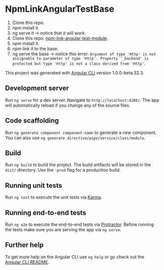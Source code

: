# NpmLinkAngularTestBase

1. Clone this repo.
2. npm install it.
3. ng serve it -> notice that it will work.
4. Clone this repo: [npm-link-angular-test-module](https://github.com/iXHensel/npm-link-angular-test-module.git).
5. npm install it.
6. npm link it to the base.
7. ng serve the base -> notice this error: `Argument of type 'Http' is not assignable to parameter of type 'Http'.
  Property '_backend' is protected but type 'Http' is not a class derived from 'Http'`.



This project was generated with [Angular CLI](https://github.com/angular/angular-cli) version 1.0.0-beta.32.3.

## Development server
Run `ng serve` for a dev server. Navigate to `http://localhost:4200/`. The app will automatically reload if you change any of the source files.

## Code scaffolding

Run `ng generate component component-name` to generate a new component. You can also use `ng generate directive/pipe/service/class/module`.

## Build

Run `ng build` to build the project. The build artifacts will be stored in the `dist/` directory. Use the `-prod` flag for a production build.

## Running unit tests

Run `ng test` to execute the unit tests via [Karma](https://karma-runner.github.io).

## Running end-to-end tests

Run `ng e2e` to execute the end-to-end tests via [Protractor](http://www.protractortest.org/).
Before running the tests make sure you are serving the app via `ng serve`.

## Further help

To get more help on the Angular CLI use `ng help` or go check out the [Angular CLI README](https://github.com/angular/angular-cli/blob/master/README.md).
